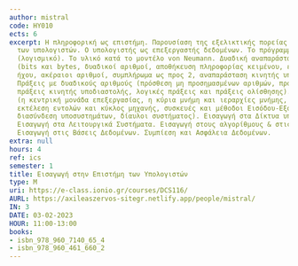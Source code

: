 ```yaml
---
author: mistral
code: ΗΥ010
ects: 6
excerpt: Η πληροφορική ως επιστήμη. Παρουσίαση της εξελικτικής πορείας της τεχνολογίας
  των υπολογιστών. Ο υπολογιστής ως επεξεργαστής δεδομένων. Το πρόγραμμα επεξεργασίας
  (λογισμικό). Το υλικό κατά το μοντέλο von Neumann. Δυαδική αναπαράσταση δεδομένων
  (bits και bytes, δυαδικοί αριθμοί, αποθήκευση πληροφορίας κειμένου, εικόνας και
  ήχου, ακέραιοι αριθμοί, συμπλήρωμα ως προς 2, αναπαράσταση κινητής υποδιαστολής).
  Πράξεις με δυαδικούς αριθμούς (πρόσθεση μη προσημασμένων αριθμών, πρόσθεση ακεραίων,
  πράξεις κινητής υποδιαστολής, λογικές πράξεις και πράξεις ολίσθησης). Οργάνωση υπολογιστών
  (η κεντρική μονάδα επεξεργασίας, η κύρια μνήμη και ιεραρχίες μνήμης, διευθυνσιοδότηση,
  εκτέλεση εντολών και κύκλος μηχανής, συσκευές και μέθοδοι Εισόδου-Εξόδου (Ε/Ε),
  διασύνδεση υποσυστημάτων, δίαυλοι συστήματος). Εισαγωγή στα Δίκτυα υπολογιστών.
  Εισαγωγή στα Λειτουργικά Συστήματα. Εισαγωγή στους αλγορίθμους & στις Γλώσσες Προγραμματισμού.
  Εισαγωγή στις Βάσεις Δεδομένων. Συμπίεση και Ασφάλεια Δεδομένων.
extra: null
hours: 4
ref: ics
semester: 1
title: Εισαγωγή στην Επιστήμη των Υπολογιστών
type: M
uri: https://e-class.ionio.gr/courses/DCS116/
AURL: https://axileaszervos-sitegr.netlify.app/people/mistral/ 
IN: 3
DATE: 03-02-2023 
HOUR: 11:00-13:00
books:
- isbn_978_960_7140_65_4
- isbn_978_960_461_660_2
---
```

